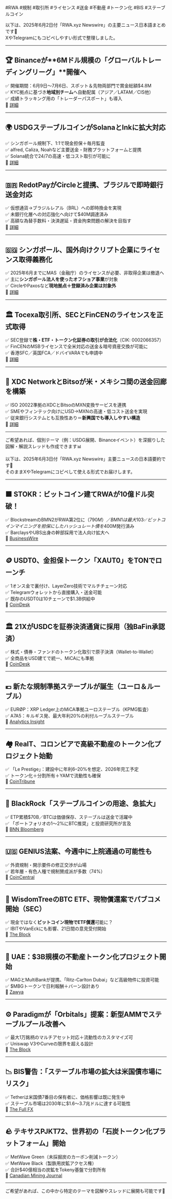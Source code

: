 #RWA #規制 #取引所 #ライセンス #送金 #不動産 #トークン化 #BIS #ステーブルコイン

以下は、2025年6月2日付「RWA.xyz Newswire」の主要ニュース日本語まとめです📌  
XやTelegramにもコピペしやすい形式で整理しました。

---

## 🏆 Binanceが**6Mドル規模の「グローバルトレーディングリーグ」**開催へ

✅ 開催期間：6月9日〜7月6日、スポット＆先物両部門で賞金総額$4.8M  
✅ KYC拠点に基づき**地域別チーム**へ自動配属（アジア／LATAM／CIS他）  
✅ 成績トラッキング用の「トレーダーパスポート」も導入  
🔗 [詳細](https://egamers.io/binance-launches-6m-global-trading-league-with-regional-teams-and-new-traders-passport/)

---

## 🌍 **USDGステーブルコインがSolanaとInkに拡大対応**

✅ シンガポール規制下、1:1で現金担保＋毎月監査  
✅ alfred, Caliza, Noahなど主要送金・財務プラットフォームと提携  
✅ Solana統合で24/7の高速・低コスト取引が可能に  
🔗 [詳細](https://www.okx.com/learn/usdg-expands-global-dollar-network-stablecoin)

---

## 🇧🇷 RedotPayが**Circleと提携、ブラジルで即時銀行送金対応**

✅ 仮想通貨→ブラジルレアル（BRL）への即時換金を実現  
✅ 未銀行化層への対応強化へ向けて$40M調達済み  
✅ 高額な為替手数料・決済遅延・資金拘束問題の解決を目指す  
🔗 [詳細](https://www.coindesk.com/business/2025/06/02/crypto-payments-firm-redotpay-enlists-circle-payment-network-in-brazil)

---

## 🇸🇬 シンガポール、**国外向けクリプト企業にライセンス取得義務化**

✅ 2025年6月までにMAS（金融庁）のライセンスが必要、非取得企業は撤退へ  
✅ 主に**シンガポール法人を使ったオフショア事業**が対象  
✅ CircleやPaxosなど**現地拠点＋登録済み企業は対象外**  
🔗 [詳細](https://www.ledgerinsights.com/singapore-incorporated-firms-targeting-offshore-crypto-clients-must-get-licensed-or-leave/)

---

## 🏛 Tocexa取引所、**SECとFinCENのライセンスを正式取得**

✅ SEC登録で**株・ETF・トークン化証券の取引が合法化**（CIK: 0002066357）  
✅ FinCENのMSBライセンスで全米対応の送金＆暗号資産交換が可能に  
✅ 香港SFC／英国FCA／ドバイVARAでも申請中  
🔗 [詳細](https://www.crypto-reporter.com/newsfeed/tocexa-crypto-exchange-limited-secures-sec-and-msb-licenses-advancing-global-compliance-strategy-99835/)

---

## 💸 XDC NetworkとBitsoが**米・メキシコ間の送金回廊を構築**

✅ ISO 20022準拠のXDCとBitsoのMXN変換サービスを連携  
✅ SMEやフィンテック向けにUSD→MXNの高速・低コスト送金を実現  
✅ 従来銀行システムとも互換性あり＝**新興国でも導入しやすい構造**  
🔗 [詳細](https://www.electronicpaymentsinternational.com/news/xdc-network-bitso-us-mexico-remittances/)

---

ご希望あれば、個別テーマ（例：USDG展開、Binanceイベント）を深掘りした図解・解説スレッドも作成できます📊

以下は、2025年6月3日付「RWA.xyz Newswire」主要ニュースの日本語要約です📌  
そのままXやTelegramにコピペして使える形式でお届けします。

---

## 🟧 **STOKR：ビットコイン建てRWAが10億ドル突破！**

✅ BlockstreamのBMN2がRWA第2位に（$790M）／BMN1は最大103%リターン  
✅ ビットコインマイニングを担保にしたハッシュレート債を$400M発行済み  
✅ BarclaysやUBS出身の幹部採用で法人向け拡大へ  
🔗 [BusinessWire](https://www.businesswire.com/news/home/20250602283100/en/STOKR-Surpasses-US%241-Billion-in-Tokenized-Asset-Volume-Powering-the-Rise-of-Capital-Markets-Built-on-Bitcoin)

---

## 🪙 **USDT0、金担保トークン「XAUT0」をTONでローンチ**

✅ 1オンス金で裏付け、LayerZero技術でマルチチェーン対応  
✅ Telegramウォレットから直接購入・送金可能  
✅ 既存のUSDT0は10チェーンで$1.3B供給中  
🔗 [CoinDesk](https://www.coindesk.com/business/2025/06/02/stablecoin-protocol-usdt0-aims-to-bring-tokenized-gold-closer-to-defi)

---

## 🏛 **21XがUSDCを証券決済通貨に採用（独BaFin承認済）**

✅ 株式・債券・ファンドのトークン化取引で原子決済（Wallet-to-Wallet）  
✅ 全商品をUSD建てで統一、MiCAにも準拠  
🔗 [CoinDesk](https://www.coindesk.com/business/2025/06/02/tokenized-securities-trading-venue-21x-adds-circle-s-usdc)

---

## 💶 **新たな規制準拠ステーブルが誕生（ユーロ＆ルーブル）**

✅ EURØP：XRP Ledger上のMiCA準拠ユーロステーブル（KPMG監査）  
✅ A7A5：キルギス発、最大年利20%の利付ルーブルステーブル  
🔗 [Analytics Insight](https://www.analyticsinsight.net/cryptocurrency-analytics-insight/xrpl-welcomes-a-mica-compliant-stablecoin-while-a7a5-brings-the-ruble-on-chain)

---

## 🏘 **RealT、コロンビアで高級不動産のトークン化プロジェクト始動**

✅ 「Le Prestige」：建設中に年利6–20%を想定、2026年完工予定  
✅ トークン化＋分割所有＋YAMで流動性も確保  
🔗 [CoinTribune](https://www.cointribune.com/en/medellin-capital-of-urban-innovation-and-new-playground-for-realt/)

---

## 🏦 **BlackRock「ステーブルコインの用途、急拡大」**

✅ ETP累積$70B／BTCは価値保存、ステーブルは送金で活躍中  
✅ 「ポートフォリオの1〜2%にBTC推奨」と投資研究所が言及  
🔗 [BNN Bloomberg](https://www.bnnbloomberg.ca/markets/crypto/2025/06/02/huge-traction-in-use-case-for-stablecoins-says-blackrocks-head-of-digital-assets/)

---

## 🇺🇸 **GENIUS法案、今週中に上院通過の可能性も**

✅ 外資規制・開示要件の修正交渉が山場  
✅ 若年層・有色人種で規制賛成派が多数（74%）  
🔗 [CoinCentral](https://coincentral.com/genius-stablecoin-bill-nears-senate-floor-as-amendments-stir-political-tensions/)

---

## 📝 **WisdomTreeのBTC ETF、現物償還案でパブコメ開始（SEC）**

✅ 現金ではなく**ビットコイン現物でETF償還**可能に？  
✅ IBITやVanEckにも影響、21日間の意見受付開始  
🔗 [The Block](https://www.theblock.co/post/356634/sec-seeks-feedback-on-in-kind-creations-and-redemptions-for-wisdomtree-bitcoin-fund)

---

## 🏢 **UAE：$3B規模の不動産トークン化プロジェクト開始**

✅ MAGとMultiBankが提携、「Ritz-Carlton Dubai」など高級物件に投資可能  
✅ $MBGトークンで日利報酬＋バーン設計あり  
🔗 [Zawya](https://www.zawya.com/en/projects/construction/uaes-mag-and-multibank-launch-worlds-largest-real-estate-tokenisation-initiative-q59r6v6a)

---

## ⚙️ **Paradigmが「Orbitals」提案：新型AMMでステーブルプール改善へ**

✅ 最大1万銘柄のマルチアセット対応＋流動性のカスタマイズ可  
✅ Uniswap V3やCurveの限界を超える設計  
🔗 [The Block](https://www.theblock.co/post/356659/paradigm-researchers-aim-to-improve-stablecoin-pools-via-orbitals-as-the-market-hits-a-record-high-cap)

---

## 📉 **BIS警告：「ステーブル市場の拡大は米国債市場にリスク」**

✅ Tetherは米国債7番目の保有者に、価格影響は既に発生中  
✅ ステーブル市場は2030年に$1.6〜3.7兆ドルに達する可能性  
🔗 [The Full FX](https://thefullfx.com/stablecoins-risk-us-treasury-fire-sale-bis-paper/)

---

## 🪨 **テキサスPJKT72、世界初の「石炭トークン化プラットフォーム」開始**

✅ MetWave Green（未採掘炭のカーボン削減トークン）  
✅ MetWave Black（製鉄用炭鉱アクセス権）  
✅ 合計$40億相当の炭鉱をTokeny基盤で分割所有  
🔗 [Canadian Mining Journal](https://www.canadianminingjournal.com/news/houston-company-introduces-tokenized-coal-assets-to-advance-clean-tech/)

---

ご希望があれば、この中から特定のテーマを図解やスレッドに展開も可能です🧵